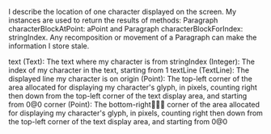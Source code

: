 I describe the location of one character displayed on the screen. My instances are used to return the results of methods:
	Paragraph characterBlockAtPoint: aPoint and
	Paragraph characterBlockForIndex: stringIndex.
Any recomposition or movement of a Paragraph can make the information I store stale.

text (Text): The text where my character is from
stringIndex (Integer): The index of my character in the text, starting from 1
textLine (TextLine): The displayed line my character is on
origin (Point): The top-left corner of the area allocated for displaying my
		character's glyph, in pixels, counting right then down from the
		top-left corner of the text display area, and starting from 0@0
corner (Point): The bottom-right corner of the area allocated for displaying my
		character's glyph, in pixels, counting right then down from the
		top-left corner of the text display area, and starting from 0@0
